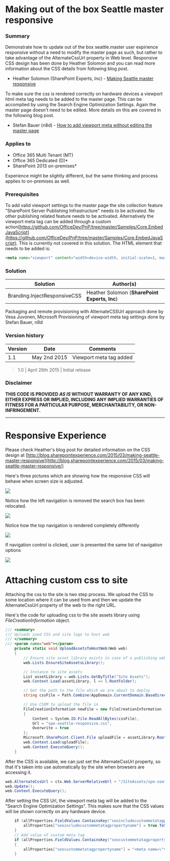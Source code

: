 # Making out of the box Seattle master responsive #

### Summary ###
Demonstrate how to update out of the box seattle.master user expirience responsive without a need to modify the master page as such, but rather to take advantage of the AlternateCssUrl property in Web level. Responsive CSS design has been done by Heather Solomon and you can read more information about the CSS details from following blog post.

* Heather Solomon (SharePoint Experts, Inc) - [Making Seattle master responsive](http://blog.sharepointexperience.com/2015/03/making-seattle-master-responsive/)

To make sure the css is rendered correctly on hardware devices a viewport html meta tag needs to be added to the master page. This can be accomplied by using the Search Engine Optimization Settings. Again the master page doesn't need to be edited. More details on this are covered in the following blog post.

* Stefan Bauer (n8d) - [How to add viewport meta without editing the master page](http://www.n8d.at/blog/how-to-add-viewport-meta-without-editing-the-master-page/)

### Applies to ###
-  Office 365 Multi Tenant (MT)
-  Office 365 Dedicated (D)*
-  SharePoint 2013 on-premises*

Experience might be slightly different, but the same thinking and process applies to on-premises as well.

### Prerequisites ###
To add valid viewport settings to the master page the site collection feature "SharePoint Server Publishing Infrastructure" needs to be activated. No other publishing related feature needs to be activated.
Alternatively the viewport meta tag can be added through a custom action[https://github.com/OfficeDev/PnP/tree/master/Samples/Core.EmbedJavaScript](https://github.com/OfficeDev/PnP/tree/master/Samples/Core.EmbedJavaScript). This is currently not covered in this solution. The HTML element that needs to be added is:

```HTML
<meta name="viewport" content="width=device-width, initial-scale=1, maximum-scale=1" />
```

### Solution ###
Solution | Author(s)
---------|----------
Branding.InjectResponsiveCSS | Heather Solomon (**SharePoint Experts, Inc**) 

Packaging and remote provisioning with AlternateCSSUrl approach done by Vesa Juvonen, Microsoft
Provisioning of viewport meta tag settings done by Stefan Bauer, n8d

### Version history ###
Version  | Date | Comments
---------| -----| --------
1.1  | May 2nd 2015 | Viewport meta tag added


> 1.0  | April 26th 2015 | Initial release

### Disclaimer ###
**THIS CODE IS PROVIDED *AS IS* WITHOUT WARRANTY OF ANY KIND, EITHER EXPRESS OR IMPLIED, INCLUDING ANY IMPLIED WARRANTIES OF FITNESS FOR A PARTICULAR PURPOSE, MERCHANTABILITY, OR NON-INFRINGEMENT.**


----------

# Responsive Experience #
Please check Heather's blog post for detailed information on the CSS design at [http://blog.sharepointexperience.com/2015/03/making-seattle-master-responsive](http://blog.sharepointexperience.com/2015/03/making-seattle-master-responsive/)

Here's three pictures which are showing how the responsive CSS will behave when screen size is adjusted.

![](http://i.imgur.com/I0PR6Qj.png)

Notice how the left navigation is removed the search box has been relocated. 

![](http://i.imgur.com/iyAHWFh.png)

Notice how the top navigation is rendered completely differently

![](http://i.imgur.com/u9yYn8V.png)

If navigation control is clicked, user is presented the same list of navigation options

![](http://i.imgur.com/BRtYm79.png)


# Attaching custom css to site #
Attaching the css to the site is two step process. We upload the CSS to some location where it can be used from and then we update the AlternateCssUrl property of the web to the right URL. 

Here's the code for uploading css to the site assets library using *FileCreationInformation* object.

```C#
/// <summary>
/// Uploads used CSS and site logo to host web
/// </summary>
/// <param name="web"></param>
    private static void UploadAssetsToHostWeb(Web web)
    {
        // Ensure site asset library exists in case of a publishing web site
        web.Lists.EnsureSiteAssetsLibrary();

        // Instance to site assets
        List assetLibrary = web.Lists.GetByTitle("Site Assets");
        web.Context.Load(assetLibrary, l => l.RootFolder);

        // Get the path to the file which we are about to deploy
        string cssFile = Path.Combine(AppDomain.CurrentDomain.BaseDirectory, "resources/spe-seattle-responsive.css");

        // Use CSOM to upload the file in
        FileCreationInformation newFile = new FileCreationInformation
        {
            Content = System.IO.File.ReadAllBytes(cssFile),
            Url = "spe-seattle-responsive.css",
            Overwrite = true
        };
        Microsoft.SharePoint.Client.File uploadFile = assetLibrary.RootFolder.Files.Add(newFile);
        web.Context.Load(uploadFile);
        web.Context.ExecuteQuery();
    }

```

After the CSS is available, we can just set the AlternateCssUrl property, so that it's taken into use automatically by the site when browsers are accessing it. 

```C#
web.AlternateCssUrl = ctx.Web.ServerRelativeUrl + "/SiteAssets/spe-seattle-responsive.css";
web.Update();
web.Context.ExecuteQuery();
```

After setting the CSS Url, the viewport meta tag will be added to the "Search Engine Optimization Settings". This makes sure that the CSS values will be shown correctly on any hardware device.

```C#
    if (allProperties.FieldValues.ContainsKey("seoincludecustommetatagpropertyname")) {
        allProperties["seoincludecustommetatagpropertyname"] = true.ToString();
    }
    // Add value of custom meta tag
    if (allProperties.FieldValues.ContainsKey("seocustommetatagpropertyname"))
    {
        allProperties["seocustommetatagpropertyname"] = "<meta name=\"viewport\" content=\"width=device-width, initial-scale=1, maximum-scale=1\" />";
    }
```